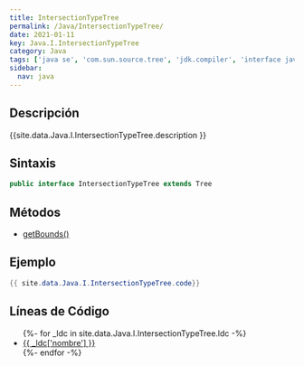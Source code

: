 ```yaml
---
title: IntersectionTypeTree
permalink: /Java/IntersectionTypeTree/
date: 2021-01-11
key: Java.I.IntersectionTypeTree
category: Java
tags: ['java se', 'com.sun.source.tree', 'jdk.compiler', 'interface java', 'Java 1.8']
sidebar: 
  nav: java
---
```


## Descripción
{{site.data.Java.I.IntersectionTypeTree.description }}

## Sintaxis
~~~java
public interface IntersectionTypeTree extends Tree
~~~

## Métodos
* [getBounds()](/Java/IntersectionTypeTree/getBounds)

## Ejemplo
~~~java
{{ site.data.Java.I.IntersectionTypeTree.code}}
~~~

## Líneas de Código
<ul>
{%- for _ldc in site.data.Java.I.IntersectionTypeTree.ldc -%}
   <li>
       <a href="{{_ldc['url'] }}">{{ _ldc['nombre'] }}</a>
   </li>
{%- endfor -%}
</ul>
